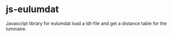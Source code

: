 # js-eulumdat
Javascript library for eulumdat
load a ldt-file and get a distance table for the luminaire.
